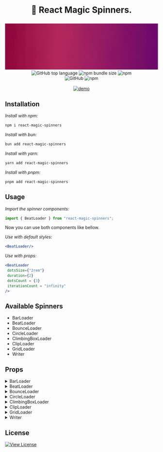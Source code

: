 # <p align = "center">🚀 React Magic Spinners.</p>

<div align = "center">
<img autoplay src = "https://github.com/kavindu-mane/react-magic-spinners/blob/main/rms-cover.gif" alt = "cover"/>
</div>

<div align = "center">
<img alt="GitHub top language" src="https://img.shields.io/github/languages/top/kavindu-mane/react-magic-spinners">
<img alt="npm bundle size" src="https://img.shields.io/bundlephobia/min/react-magic-spinners">
<img alt="npm" src="https://img.shields.io/npm/v/react-magic-spinners?label=npm%20version">
<br/>
<img alt="GitHub" src="https://img.shields.io/github/license/kavindu-mane/react-magic-spinners?color=success">
<img alt="npm" src="https://img.shields.io/npm/dt/react-magic-spinners">
</div>

<br/>
<div align = "center">
<a href = "https://www.kavindu.me/projects/react-magic-spinners" alt = "demo" ><img src = "https://img.shields.io/badge/_DEMO_-%2303C988.svg?style=for-the-badge&&logoColor=white" alt = "demo"/></a>
 </div>
 
## Installation
_Install with npm:_

```bash
npm i react-magic-spinners
```

_Install with bun:_

```bash
bun add react-magic-spinners
```

_Install with yarn:_

```bash
yarn add react-magic-spinners
```

_Install with pnpm:_

```bash
pnpm add react-magic-spinners
```

## Usage
 _Import the spinner components:_

```javascript
import { BeatLoader } from "react-magic-spinners";
```
Now you can use both components like bellow.

 _Use with default styles:_
 
 ```jsx
<BeatLoader/>
 ```

   _Use with props:_
 
 ```jsx
<BeatLoader
  dotsSize={"2rem"}
  duration={2}
  dotsCount = {3}
  iterationCount = "infinity"
/>
```

## Available Spinners
 * BarLoader
 * BeatLoader
 * BounceLoader
 * CircleLoader
 * ClimbingBoxLoader
 * ClipLoader
 * GridLoader
 * Writer
  
## Props

<details>
<summary>BarLoader</summary>

| Name            | Description                     | Default    | Required | Data Type           |
|-----------------|---------------------------------|------------|----------|---------------------|
| width           | Width of the loader             | `200`      | No       | number or string    |
| height          | Height of the loader            | `10`       | No       | number or string    |
| duration        | Duration of the animation       | `3`        | No       | number              |
| color           | Color of the loader             | `#d20062`  | No       | string              |
| trackColor      | Color of the loader's track     | `#d2006260`| No       | string              |
| iterationCount  | Number of animation iterations  | `infinite` | No       | number or string    |
| style           | CSS styles                      | `undefined`| No       | React.CSSProperties |
| className       | CSS class name                  | `undefined`| No       | string              |
| isRoundCap      | Whether the loader has round cap| `true`     | No       | boolean             |

</details>


<details>
<summary>BeatLoader</summary>

| Name               | Description                     | Default     | Required | Data Type           |
|--------------------|---------------------------------|-------------|----------|---------------------|
| dotsSize           | Size of the dots                | `16`        | No       | number or string    |
| duration           | Duration of the animation       | `0.5`       | No       | number              |
| color              | Color of the loader             | `#d20062`   | No       | string              |
| iterationCount     | Number of animation iterations  | `infinite`  | No       | number or string    |
| style              | CSS styles                      | `undefined` | No       | React.CSSProperties |
| className          | CSS class name                  | `undefined` | No       | string              |
| margin             | Margin between the dots         | `4`         | No       | number or string    |
| dotsCount          | Number of dots in the loader    | `3`         | No       | number              |

</details>


<details>
<summary>BounceLoader</summary>

| Name               | Description                       | Default     | Required | Data Type           |
|--------------------|-----------------------------------|-------------|----------|---------------------|
| size               | Size of the loader                | `64`        | No       | number or string    |
| duration           | Duration of the animation         | `2`         | No       | number              |
| color              | Color of the loader               | `#d20062`   | No       | string              |
| iterationCount     | Number of animation iterations    | `infinite`  | No       | number or string    |
| style              | CSS styles                        | `undefined` | No       | React.CSSProperties |
| className          | CSS class name                    | `undefined` | No       | string              |
| isBorderOnly       | Whether the loader is border only | `false`     | No       | boolean             |
| borderWidth        | Width of the border               | `2`         | No       | number              |

</details>

<details>
<summary>CircleLoader</summary>

| Name               | Description                     | Default     | Required | Data Type           |
|--------------------|---------------------------------|-------------|----------|---------------------|
| size               | Size of the loader              | `112`       | No       | number or string    |
| borderWidth        | Width of the border             | `1`         | No       | number              |
| circleCount        | Number of circles in the loader | `5`         | No       | number              |
| duration           | Duration of the animation       | `1`         | No       | number              |
| color              | Color of the loader             | `#d20062`   | No       | string              |
| iterationCount     | Number of animation iterations  | `infinite`  | No       | number or string    |
| style              | CSS styles                      | `undefined` | No       | React.CSSProperties |
| className          | CSS class name                  | `undefined` | No       | string              |
| isCentered         | Whether the loader is centered  | `false`     | No       | boolean             |

</details>

<details>
<summary>ClimbingBoxLoader</summary>

| Name               | Description                     | Default     | Required | Data Type           |
|--------------------|---------------------------------|-------------|----------|---------------------|
| size               | Size of the loader              | `16`        | No       | number              |
| duration           | Duration of the animation       | `2`         | No       | number              |
| color              | Color of the loader             | `#d20062`   | No       | string              |
| iterationCount     | Number of animation iterations  | `infinite`  | No       | number or string    |
| style              | CSS styles                      | `undefined` | No       | React.CSSProperties |
| className          | CSS class name                  | `undefined` | No       | string              |

</details>

<details>
<summary>ClipLoader</summary>

| Name               | Description                     | Default     | Required | Data Type           |
|--------------------|---------------------------------|-------------|----------|---------------------|
| size               | Size of the loader              | `32`        | No       | number              |
| borderWidth        | Width of the border             | `2`         | No       | number              |
| duration           | Duration of the animation       | `1`         | No       | number              |
| color              | Color of the loader             | `#d20062`   | No       | string              |
| iterationCount     | Number of animation iterations  | `infinite`  | No       | number or string    |
| style              | CSS styles                      | `undefined` | No       | React.CSSProperties |
| className          | CSS class name                  | `undefined` | No       | string              |

</details>

<details>
<summary>GridLoader</summary>

| Name               | Description                     | Default             | Required | Data Type           |
|--------------------|---------------------------------|---------------------|----------|---------------------|
| dotsSize           | Size of the dots                | `16`                | No       | number or string    |
| duration           | Duration of the animation       | `1`                 | No       | number              |
| color              | Color of the loader             | `#d20062`           | No       | string              |
| backgroundColor    | Background color of the loader  | `transparent`       | No       | string              |
| iterationCount     | Number of animation iterations  | `infinite`          | No       | number or string    |
| style              | CSS styles                      | `undefined`         | No       | React.CSSProperties |
| className          | CSS class name                  | `undefined`         | No       | string              |
| margin             | Margin between the dots         | `3`                 | No       | number or string    |
| rows               | Number of rows in the grid      | `3`                 | No       | number              |
| columns            | Number of columns in the grid   | `3`                 | No       | number              |

</details>

<details>
<summary>Writer</summary>

| Name               | Description                     | Default             | Required | Data Type           |
|--------------------|---------------------------------|---------------------|----------|---------------------|
| text               | Text to be written              | `Hello`             | No       | string              |
| fontSize           | Font size of the text           | `5rem`              | No       | number or string    |
| fontFamily         | Font family of the text         | `Arial`             | No       | string              |
| fontWeight         | Font weight of the text         | `600`               | No       | number or string    |
| width              | Width of the loader             | `500`               | No       | number              |
| height             | Height of the loader            | `200`               | No       | number              |
| backgroundColor    | Background color of the loader  | `transparent`       | No       | string              |
| duration           | Duration of the animation       | `3`                 | No       | number              |
| iterationCount     | Number of animation iterations  | `infinite`          | No       | number or string    |
| style              | CSS styles                      | `undefined`         | No       | React.CSSProperties |
| className          | CSS class name                  | `undefined`         | No       | string              |

_If you need change writer text color.add this line to your css file_

```css
 --rms-writer-color: your color;
```

</details>


## License

[![View License](https://img.shields.io/github/license/kavindu-mane/react-magic-spinners?color=success)](LICENSE)
